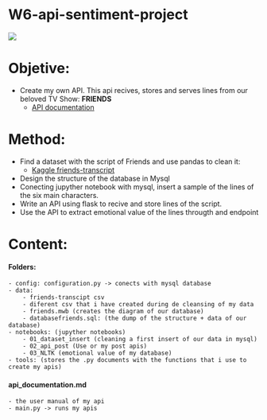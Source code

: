 # W6-api-sentiment-project

![](https://media1.popsugar-assets.com/files/thumbor/CSTJRBzkQILxTqJfq761vtkDnnQ/fit-in/1024x1024/filters:format_auto-!!-:strip_icc-!!-/2014/07/28/928/n/1922283/6f2bf2d182bef221_orig-21241971/i/When-She-Harnesses-Her-Star-Power.gif)

# Objetive:

- Create my own API. This api recives, stores and serves lines from our beloved TV Show: **FRIENDS**
    - [API documentation](https://github.com/data2021oct/W6-api-sentiment-project/blob/main/api_documentation.md)

# Method:
- Find a dataset with the script of Friends and use pandas to clean it: 
    - [Kaggle friends-transcript](https://www.kaggle.com/ryanstonebraker/friends-transcript)
- Design the structure of the database in Mysql
- Conecting jupyther notebook with mysql, insert a sample of the lines of the six main characters.
- Write an API using flask to recive and store lines of the script.
- Use the API to extract emotional value of the lines througth and endpoint

# Content:
#### Folders:
    - config: configuration.py -> conects with mysql database
    - data:
        - friends-transcipt csv
        - diferent csv that i have created during de cleansing of my data
        - friends.mwb (creates the diagram of our database)
        - databasefriends.sql: (the dump of the structure + data of our database)
    - notebooks: (jupyther notebooks)
        - 01_dataset_insert (cleaning a first insert of our data in mysql)
        - 02_api_post (Use or my post apis)
        - 03_NLTK (emotional value of my database)
    - tools: (stores the .py documents with the functions that i use to create my apis)
#### api_documentation.md
    - the user manual of my api
    - main.py -> runs my apis